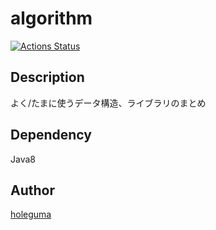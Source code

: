 algorithm
====
[![Actions Status](https://github.com/holeguma/algorithm/workflows/verify/badge.svg)](https://github.com/holeguma/algorithm/actions) 

## Description
よく/たまに使うデータ構造、ライブラリのまとめ

  
## Dependency
Java8

## Author
[holeguma](https://github.com/holeguma)
